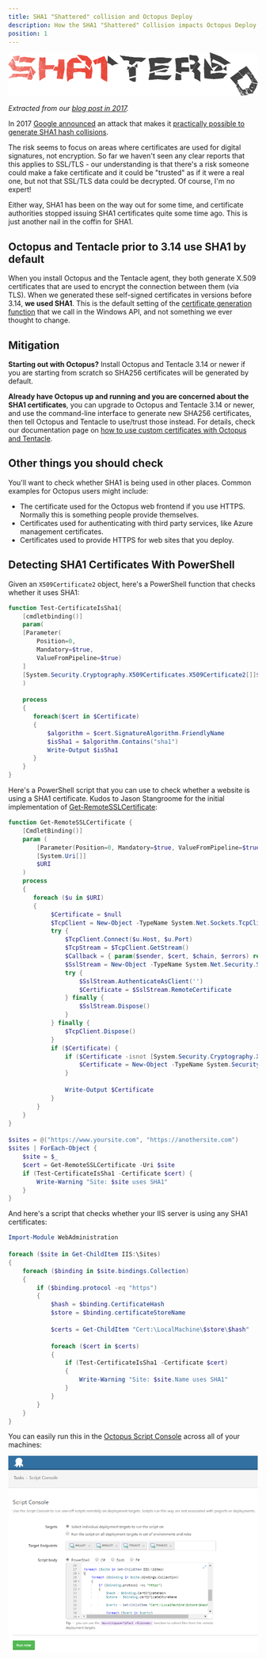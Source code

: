 ```yaml
---
title: SHA1 "Shattered" collision and Octopus Deploy
description: How the SHA1 "Shattered" Collision impacts Octopus Deploy
position: 1
---
```


![Shattered logo](shattered-logo.png "width=500")

_Extracted from our [blog post in 2017](https://octopus.com/blog/shattered)._

In 2017 [Google announced](https://security.googleblog.com/2017/02/announcing-first-sha1-collision.html) an attack that makes it [practically possible to generate SHA1 hash collisions](http://shattered.io/).

The risk seems to focus on areas where certificates are used for digital signatures, not encryption. So far we haven't seen any clear reports that this applies to SSL/TLS - our understanding is that there's a risk someone could make a fake certificate and it could be "trusted" as if it were a real one, but not that SSL/TLS data could be decrypted. Of course, I'm no expert!

Either way, SHA1 has been on the way out for some time, and certificate authorities stopped issuing SHA1 certificates quite some time ago. This is just another nail in the coffin for SHA1.

## Octopus and Tentacle prior to 3.14 use SHA1 by default

When you install Octopus and the Tentacle agent, they both generate X.509 certificates that are used to encrypt the connection between them (via TLS). When we generated these self-signed certificates in versions before 3.14, **we used SHA1**. This is the default setting of the [certificate generation function](https://msdn.microsoft.com/en-us/library/windows/desktop/aa376039(v=vs.85).aspx) that we call in the Windows API, and not something we ever thought to change.

## Mitigation

**Starting out with Octopus?** Install Octopus and Tentacle 3.14 or newer if you are starting from scratch so SHA256 certificates will be generated by default.

**Already have Octopus up and running and you are concerned about the SHA1 certificates**, you can upgrade to Octopus and Tentacle 3.14 or newer, and use the command-line interface to generate new SHA256 certificates, then tell Octopus and Tentacle to use/trust those instead. For details, check our documentation page on [how to use custom certificates with Octopus and Tentacle](/docs/security/octopus-tentacle-communication/how-to-use-custom-certificates-with-octopus-server-and-tentacle.md).

## Other things you should check

You'll want to check whether SHA1 is being used in other places. Common examples for Octopus users might include:

- The certificate used for the Octopus web frontend if you use HTTPS. Normally this is something people provide themselves.
- Certificates used for authenticating with third party services, like Azure management certificates.
- Certificates used to provide HTTPS for web sites that you deploy.

## Detecting SHA1 Certificates With PowerShell

Given an `X509Certificate2` object, here's a PowerShell function that checks whether it uses SHA1:

```powershell
function Test-CertificateIsSha1{
    [cmdletbinding()]
    param(  
    [Parameter(
        Position=0,
        Mandatory=$true,
        ValueFromPipeline=$true)
    ]
    [System.Security.Cryptography.X509Certificates.X509Certificate2[]]$Certificate
    )

    process
    {
       foreach($cert in $Certificate)
       {
           $algorithm = $cert.SignatureAlgorithm.FriendlyName
           $isSha1 = $algorithm.Contains("sha1")
           Write-Output $isSha1
       }
    }
}
```

Here's a PowerShell script that you can use to check whether a website is using a SHA1 certificate. Kudos to Jason Stangroome for the initial implementation of [Get-RemoteSSLCertificate](https://gist.github.com/jstangroome/5945820):

```powershell
function Get-RemoteSSLCertificate {
    [CmdletBinding()]
    param (
        [Parameter(Position=0, Mandatory=$true, ValueFromPipeline=$true)]
        [System.Uri[]]
        $URI
    )
    process
    {
       foreach ($u in $URI)
       {
            $Certificate = $null
            $TcpClient = New-Object -TypeName System.Net.Sockets.TcpClient
            try {
                $TcpClient.Connect($u.Host, $u.Port)
                $TcpStream = $TcpClient.GetStream()
                $Callback = { param($sender, $cert, $chain, $errors) return $true }
                $SslStream = New-Object -TypeName System.Net.Security.SslStream -ArgumentList @($TcpStream, $true, $Callback)
                try {
                    $SslStream.AuthenticateAsClient('')
                    $Certificate = $SslStream.RemoteCertificate
                } finally {
                    $SslStream.Dispose()
                }
            } finally {
                $TcpClient.Dispose()
            }
            if ($Certificate) {
                if ($Certificate -isnot [System.Security.Cryptography.X509Certificates.X509Certificate2]) {
                    $Certificate = New-Object -TypeName System.Security.Cryptography.X509Certificates.X509Certificate2 -ArgumentList $Certificate
                }

                Write-Output $Certificate
            }
        }
    }
}

$sites = @("https://www.yoursite.com", "https://anothersite.com")
$sites | ForEach-Object {
    $site = $_
    $cert = Get-RemoteSSLCertificate -Uri $site
    if (Test-CertificateIsSha1 -Certificate $cert) {
        Write-Warning "Site: $site uses SHA1"
    }
}
```

And here's a script that checks whether your IIS server is using any SHA1 certificates:

```powershell
Import-Module WebAdministration

foreach ($site in Get-ChildItem IIS:\Sites)
{
    foreach ($binding in $site.bindings.Collection)
    {
        if ($binding.protocol -eq "https")
        {
            $hash = $binding.CertificateHash
            $store = $binding.certificateStoreName

            $certs = Get-ChildItem "Cert:\LocalMachine\$store\$hash"

            foreach ($cert in $certs)
            {
                if (Test-CertificateIsSha1 -Certificate $cert)
                {
                    Write-Warning "Site: $site.Name uses SHA1"
                }
            }
        }
    }
}
```

You can easily run this in the [Octopus Script Console](/docs/administration/managing-infrastructure/script-console.md) across all of your machines:

![Running the IIS SHA1 binding detection in the Octopus script console](shattered-console.png "width=500")
